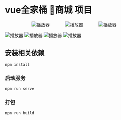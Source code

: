 # vue全家桶 🍄商城 项目

<figure class="third">
 <img src="https://github.com/fffffabulous/tmall/blob/master/d.jpeg" style="margin-left:45px" alt="播放器" align=center />
 <img src="https://github.com/fffffabulous/tmall/blob/master/d.jpeg" style="margin-left:45px" alt="播放器" align=center />
 <img src="https://github.com/fffffabulous/tmall/blob/master/d.jpeg" style="margin-left:45px" alt="播放器" align=center />
</figure>

![](https://github.com/fffffabulous/tmall/blob/master/d.jpeg "播放器")
![](https://github.com/fffffabulous/tmall/blob/master/c.jpeg "播放器")
![](https://github.com/fffffabulous/tmall/blob/master/b.jpeg "播放器")
![](https://github.com/fffffabulous/tmall/blob/master/a.jpeg "播放器")

## 安装相关依赖
```
npm install
```

### 启动服务
```
npm run serve
```

### 打包
```
npm run build
```


